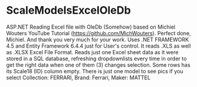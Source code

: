 # ScaleModelsExcelOleDb
ASP.NET Reading Excel file with OleDb
(Somehow) based on Michiel Wouters YouTube Tutorial (https://github.com/MichWouters). Perfect done, Michiel. And thank you very much for your work.
Uses .NET FRAMEWORK 4.5 and Entity Framework 6.4.4 just for User's control.
It reads .XLS as well as .XLSX Excel File Format.
Reads just one Excel sheet data as it were stored in a SQL database, 
refreshing dropdownlists every time in order to get the right data when one of them (3) changes selection.
Some rows has its Scale18 (ID) column empty. 
There is just one model to see pics if you select Collection: FERRARI, Brand: Ferrari, Maker: MATTEL
